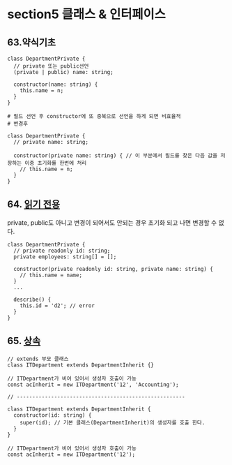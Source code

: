 # section5 클래스 & 인터페이스

## 63.약식기초

```
class DepartmentPrivate {
  // private 또는 public선언
  (private | public) name: string;

  constructor(name: string) {
    this.name = n;
  }
}

# 필드 선언 후 constructor에 또 중복으로 선언을 하게 되면 비효율적
# 변경후

class DepartmentPrivate {
  // private name: string;

  constructor(private name: string) { // 이 부분에서 필드를 찾은 다음 값을 저장하는 이중 초기화를 한번에 처리
    // this.name = n;
  }
}
```

## 64. [읽기 전용](./first-class/src/private-public.ts)

private, public도 아니고 변경이 되어서도 안되는 경우
초기화 되고 나면 변경할 수 없다.

```
class DepartmentPrivate {
  // private readonly id: string;
  private employees: string[] = [];

  constructor(private readonly id: string, private name: string) {
    // this.name = name;
  }
  ...

  describe() {
    this.id = 'd2'; // error
  }
}
```

## 65. [상속](./first-class/src/inherit.ts)

```
// extends 부모 클래스
class ITDepartment extends DepartmentInherit {}

// ITDepartment가 비어 있어서 생성자 호출이 가능
const acInherit = new ITDepartment('12', 'Accounting');

// ------------------------------------------------------

class ITDepartment extends DepartmentInherit {
  constructor(id: string) {
    super(id); // 기본 클래스(DepartmentInherit)의 생성자를 호출 한다.
  }
}

// ITDepartment가 비어 있어서 생성자 호출이 가능
const acInherit = new ITDepartment('12');
```
